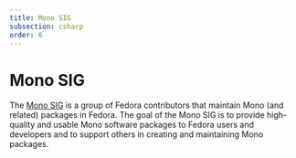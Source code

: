 ```yaml
---
title: Mono SIG
subsection: csharp
order: 6
---
```


# Mono SIG

The [Mono SIG](https://fedoraproject.org/wiki/SIGs/Mono) is a group of Fedora contributors that maintain Mono (and related) packages in Fedora. The goal of the Mono SIG is to provide high-quality and usable Mono software packages to Fedora users and developers and to support others in creating and maintaining Mono packages.

